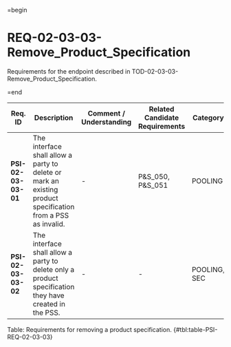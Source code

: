 =begin

# REQ-02-03-03-Remove_Product_Specification

Requirements for the endpoint described in TOD-02-03-03-Remove_Product_Specification.

=end

| Req. ID                        | Description                         | Comment / Understanding                  | Related Candidate Requirements | Category                       |
| ------------------------------ | ----------------------------------- | ---------------------------------------- | ------------------------------ | ------------------------------ |
| __PSI-02-03-03-01__ | The interface shall allow a party to delete or mark an existing product specification from a PSS as invalid. | -                       | P&S_050, P&S_051               | POOLING      |
| __PSI-02-03-03-02__ | The interface shall allow a party to delete only a product specification they have created in the PSS.       | -                       | -                              | POOLING, SEC |

Table: Requirements for removing a product specification. {#tbl:table-PSI-REQ-02-03-03}
